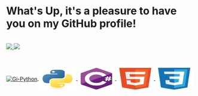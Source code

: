 # What's Up, it's a pleasure to have you on my GitHub profile!
 <div><br>  
  <a href="https://github.com/euCRUZ">
  <img height="190em" src="https://github-readme-stats.vercel.app/api?username=euCRUZ&show_icons=true&theme=blue-green&include_all_commits=true&count_private=true"/>
  <img height="190em" src="https://github-readme-stats.vercel.app/api/top-langs/?username=euCRUZ&layout=compact&langs_count=16&theme=blue-green"/>
</div>

##

<div style="display: inline_block"><br>          
  <img align="center" alt="Gi-Python" height="70" width="110" src="https://cdn.jsdelivr.net/gh/devicons/devicon/icons/java/java-original.svg" />        
  <img align="center" alt="Gi-Python" height="60" width="100" src="https://raw.githubusercontent.com/devicons/devicon/master/icons/python/python-original.svg">
  <img align="center" alt="Gi-Csharp" height="60" width="100" src="https://raw.githubusercontent.com/devicons/devicon/master/icons/csharp/csharp-original.svg">
  <img align="center" alt="Gi-HTML" height="60" width="100" src="https://raw.githubusercontent.com/devicons/devicon/master/icons/html5/html5-original.svg">
  <img align="center" alt="Gi-CSS" height="60" width="100" src="https://raw.githubusercontent.com/devicons/devicon/master/icons/css3/css3-original.svg">
</div>
